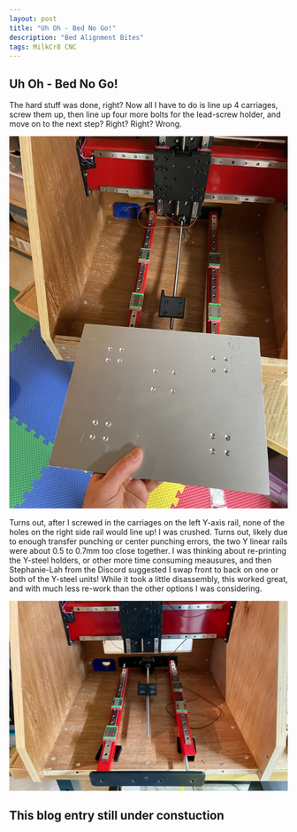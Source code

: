```yaml
---
layout: post
title: "Uh Oh - Bed No Go!"
description: "Bed Alignment Bites"
tags: MilkCr8 CNC
---
```

## Uh Oh - Bed No Go!

The hard stuff was done, right?  Now all I have to do is line up 4 carriages, screw them up, then line up four more bolts for the lead-screw holder, and move on to the next step?  Right?  Right?  Wrong.

![MilkCr8 CNC frame](/assets/images/Bed_Preinstall.jpeg)

Turns out, after I screwed in the carriages on the left Y-axis rail, none of the holes on the right side rail would line up!  I was crushed.  Turns out, likely due to enough transfer punching or center punching errors, the two Y linear rails were about 0.5 to 0.7mm too close together.  I was thinking about re-printing the Y-steel holders, or other more time consuming meausures, and then Stephanie-Lah from the Discord suggested I swap front to back on one or both of the Y-steel units!  While it took a little disassembly, this worked great, and with much less re-work than the other options I was considering.

![MilkCr8 CNC frame](/assets/images/Rail_Swap.jpeg)


## This blog entry still under constuction
